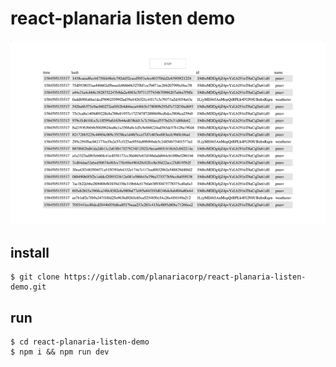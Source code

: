 # react-planaria listen demo

![](listen-demo.gif)

## install

```
$ git clone https://gitlab.com/planariacorp/react-planaria-listen-demo.git
```

## run

```
$ cd react-planaria-listen-demo
$ npm i && npm run dev
```
